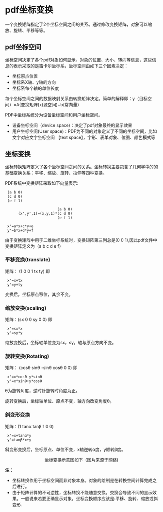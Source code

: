 

# pdf坐标变换

一个变换矩阵指定了2个坐标空间之间的关系。通过修改变换矩阵，对象可以缩放、旋转、平移等等。

## pdf坐标空间

坐标空间决定了各个pdf对象如何显示。对象的位置、大小、转向等信息，这些信息的表示采取的是笛卡尔坐标系，坐标空间由如下三个因素决定：

* 坐标原点位置
* 坐标系X轴、y轴的方向
* 坐标系每个轴的单位长度

每个坐标空间之间的数据映射关系由转换矩阵决定。简单的解释即：y（目标空间）=A(变换矩阵)x(源空间)+b(常向量）

PDF中坐标系统分为设备坐标空间和用户坐标空间。

* 设备坐标空间（device space)：决定了pdf对象最终的显示效果
* 用户坐标空间(User space)：PDF为不同的对象定义了不同的坐标空间，比如文字对应文字坐标空间 【text space】，字形、表单对象、位图、颜色模式等

## 坐标变换

坐标转换矩阵定义了各个坐标空间之间的关系。坐标转换主要包含了几何学中的的基础变换关系：平移、缩放、旋转、拉伸等四种变换。

PDF系统中变换矩阵采取如下向量表示:

     (a b 0)
     (c d 0)
     (e f 1)

                            (a b 0) 
          (x',y',1)=(x,y,1)*(c d 0)
                            (e f 1)

     x'=a*x+c*y+e
     y'=b*x+d*y+f

由于变换矩阵中用于二维坐标系统时，变换矩阵第三列总是(0 0 1),因此pdf文件中变换矩阵定义为（a b c d e f）

### 平移变换(translate)

矩阵： (1 0 0 1 tx ty) 即

     x'=x+tx
     y'=y+ty

变换后，坐标原点移位，其余不变。

### 缩放变换(scaling)

矩阵：(sx 0 0 sy 0 0) 即

     x'=sx*x
     y'=sy*y

缩放变换后，坐标轴单位变为sx，sy，轴与原点方向不变。

### 旋转变换(Rotating)

矩阵： (cosθ sinθ -sinθ cosθ 0 0) 即

     x'=x*cosθ-y*sinθ
     y'=x*sinθ+y*cosθ

θ为旋转角度，逆时针旋转时角度为正。

旋转变换后，坐标轴单位、原点不变，轴方向改变角度θ。

### 斜变形变换

矩阵：(1 tanα tanβ 1 0 0)

     x'=x+tanα*y
     y'=tanβ*x+y

斜变形变换后，坐标原点、单位不变，x轴逆转α度，y顺转β度。

<center>坐标变换示意图如下（图片来源于网络)</center>

**注：**

* 坐标转换作用于坐标空间而非对象本身。对象的绘制是在转换空间计算完成之后进行。
* 由于矩阵计算的不可逆性，坐标转换不能随意交换，交换会导致不同的显示效果。一般说来若要正确显示对象，坐标变换顺序应该是:平移、旋转、缩放或斜变形.
